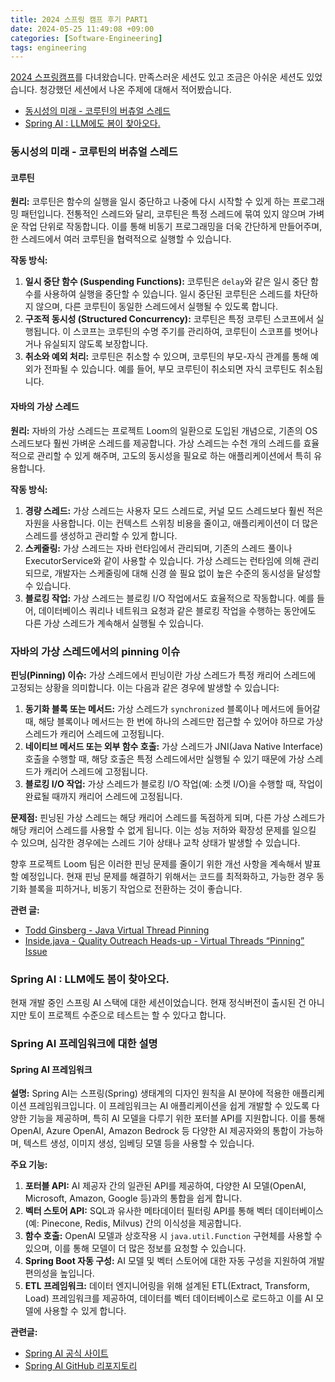 ```yaml
---
title: 2024 스프링 캠프 후기 PART1
date: 2024-05-25 11:49:08 +09:00
categories: [Software-Engineering]
tags: engineering
---
```


[2024 스프링캠프](https://www.inflearn.com/course/springcamp2024#program)를 다녀왔습니다. 만족스러운 세션도 있고 조금은 아쉬운 세션도 있었습니다. 청강했던 세션에서 나온 주제에 대해서 적어봤습니다.

- [동시성의 미래 - 코루틴의 버츄얼 스레드](#동시성의-미래---코루틴의-버츄얼-스레드)
- [Spring AI : LLM에도 봄이 찾아오다.](#Spring-AI-:-LLM에도-봄이-찾아오다.)

### 동시성의 미래 - 코루틴의 버츄얼 스레드

#### 코루틴

**원리:**
코루틴은 함수의 실행을 일시 중단하고 나중에 다시 시작할 수 있게 하는 프로그래밍 패턴입니다. 전통적인 스레드와 달리, 코루틴은 특정 스레드에 묶여 있지 않으며 가벼운 작업 단위로 작동합니다. 이를 통해 비동기 프로그래밍을 더욱 간단하게 만들어주며, 한 스레드에서 여러 코루틴을 협력적으로 실행할 수 있습니다.

**작동 방식:**
1. **일시 중단 함수 (Suspending Functions):** 코루틴은 `delay`와 같은 일시 중단 함수를 사용하여 실행을 중단할 수 있습니다. 일시 중단된 코루틴은 스레드를 차단하지 않으며, 다른 코루틴이 동일한 스레드에서 실행될 수 있도록 합니다.
2. **구조적 동시성 (Structured Concurrency):** 코루틴은 특정 코루틴 스코프에서 실행됩니다. 이 스코프는 코루틴의 수명 주기를 관리하여, 코루틴이 스코프를 벗어나거나 유실되지 않도록 보장합니다.
3. **취소와 예외 처리:** 코루틴은 취소할 수 있으며, 코루틴의 부모-자식 관계를 통해 예외가 전파될 수 있습니다. 예를 들어, 부모 코루틴이 취소되면 자식 코루틴도 취소됩니다.

#### 자바의 가상 스레드

**원리:**
자바의 가상 스레드는 프로젝트 Loom의 일환으로 도입된 개념으로, 기존의 OS 스레드보다 훨씬 가벼운 스레드를 제공합니다. 가상 스레드는 수천 개의 스레드를 효율적으로 관리할 수 있게 해주며, 고도의 동시성을 필요로 하는 애플리케이션에서 특히 유용합니다.

**작동 방식:**
1. **경량 스레드:** 가상 스레드는 사용자 모드 스레드로, 커널 모드 스레드보다 훨씬 적은 자원을 사용합니다. 이는 컨텍스트 스위칭 비용을 줄이고, 애플리케이션이 더 많은 스레드를 생성하고 관리할 수 있게 합니다.
2. **스케줄링:** 가상 스레드는 자바 런타임에서 관리되며, 기존의 스레드 풀이나 ExecutorService와 같이 사용할 수 있습니다. 가상 스레드는 런타임에 의해 관리되므로, 개발자는 스케줄링에 대해 신경 쓸 필요 없이 높은 수준의 동시성을 달성할 수 있습니다.
3. **블로킹 작업:** 가상 스레드는 블로킹 I/O 작업에서도 효율적으로 작동합니다. 예를 들어, 데이터베이스 쿼리나 네트워크 요청과 같은 블로킹 작업을 수행하는 동안에도 다른 가상 스레드가 계속해서 실행될 수 있습니다.

### 자바의 가상 스레드에서의 pinning 이슈

**핀닝(Pinning) 이슈:**
가상 스레드에서 핀닝이란 가상 스레드가 특정 캐리어 스레드에 고정되는 상황을 의미합니다. 이는 다음과 같은 경우에 발생할 수 있습니다:
1. **동기화 블록 또는 메서드:** 가상 스레드가 `synchronized` 블록이나 메서드에 들어갈 때, 해당 블록이나 메서드는 한 번에 하나의 스레드만 접근할 수 있어야 하므로 가상 스레드가 캐리어 스레드에 고정됩니다.
2. **네이티브 메서드 또는 외부 함수 호출:** 가상 스레드가 JNI(Java Native Interface) 호출을 수행할 때, 해당 호출은 특정 스레드에서만 실행될 수 있기 때문에 가상 스레드가 캐리어 스레드에 고정됩니다.
3. **블로킹 I/O 작업:** 가상 스레드가 블로킹 I/O 작업(예: 소켓 I/O)을 수행할 때, 작업이 완료될 때까지 캐리어 스레드에 고정됩니다.

**문제점:**
핀닝된 가상 스레드는 해당 캐리어 스레드를 독점하게 되며, 다른 가상 스레드가 해당 캐리어 스레드를 사용할 수 없게 됩니다. 이는 성능 저하와 확장성 문제를 일으킬 수 있으며, 심각한 경우에는 스레드 기아 상태나 교착 상태가 발생할 수 있습니다.

향후 프로젝트 Loom 팀은 이러한 핀닝 문제를 줄이기 위한 개선 사항을 계속해서 발표할 예정입니다. 현재 핀닝 문제를 해결하기 위해서는 코드를 최적화하고, 가능한 경우 동기화 블록을 피하거나, 비동기 작업으로 전환하는 것이 좋습니다.

**관련 글:**
- [Todd Ginsberg - Java Virtual Thread Pinning](https://todd.ginsberg.com/post/virtual-threads-pinning/)
- [Inside.java - Quality Outreach Heads-up - Virtual Threads “Pinning” Issue](https://inside.java/2024/02/21/quality-heads-up/)

### Spring AI : LLM에도 봄이 찾아오다.

현재 개발 중인 스프링 AI 스택에 대한 세션이었습니다. 현재 정식버전이 출시된 건 아니지만 토이 프로젝트 수준으로 테스트는 할 수 있다고 합니다. 

### Spring AI 프레임워크에 대한 설명

#### Spring AI 프레임워크

**설명:**
Spring AI는 스프링(Spring) 생태계의 디자인 원칙을 AI 분야에 적용한 애플리케이션 프레임워크입니다. 이 프레임워크는 AI 애플리케이션을 쉽게 개발할 수 있도록 다양한 기능을 제공하며, 특히 AI 모델을 다루기 위한 포터블 API를 지원합니다. 이를 통해 OpenAI, Azure OpenAI, Amazon Bedrock 등 다양한 AI 제공자와의 통합이 가능하며, 텍스트 생성, 이미지 생성, 임베딩 모델 등을 사용할 수 있습니다.

**주요 기능:**
1. **포터블 API:** AI 제공자 간의 일관된 API를 제공하여, 다양한 AI 모델(OpenAI, Microsoft, Amazon, Google 등)과의 통합을 쉽게 합니다.
2. **벡터 스토어 API:** SQL과 유사한 메타데이터 필터링 API를 통해 벡터 데이터베이스(예: Pinecone, Redis, Milvus) 간의 이식성을 제공합니다.
3. **함수 호출:** OpenAI 모델과 상호작용 시 `java.util.Function` 구현체를 사용할 수 있으며, 이를 통해 모델이 더 많은 정보를 요청할 수 있습니다.
4. **Spring Boot 자동 구성:** AI 모델 및 벡터 스토어에 대한 자동 구성을 지원하여 개발 편의성을 높입니다.
5. **ETL 프레임워크:** 데이터 엔지니어링을 위해 설계된 ETL(Extract, Transform, Load) 프레임워크를 제공하여, 데이터를 벡터 데이터베이스로 로드하고 이를 AI 모델에 사용할 수 있게 합니다.

**관련글:**
- [Spring AI 공식 사이트](https://spring.io/projects/spring-ai)
- [Spring AI GitHub 리포지토리](https://github.com/spring-projects/spring-ai)
